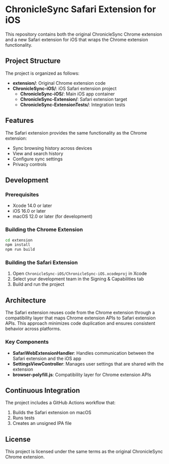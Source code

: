 # ChronicleSync Safari Extension for iOS

This repository contains both the original ChronicleSync Chrome extension and a new Safari extension for iOS that wraps the Chrome extension functionality.

## Project Structure

The project is organized as follows:

- **extension/**: Original Chrome extension code
- **ChronicleSync-iOS/**: iOS Safari extension project
  - **ChronicleSync-iOS/**: Main iOS app container
  - **ChronicleSync-Extension/**: Safari extension target
  - **ChronicleSync-ExtensionTests/**: Integration tests

## Features

The Safari extension provides the same functionality as the Chrome extension:

- Sync browsing history across devices
- View and search history
- Configure sync settings
- Privacy controls

## Development

### Prerequisites

- Xcode 14.0 or later
- iOS 16.0 or later
- macOS 12.0 or later (for development)

### Building the Chrome Extension

```bash
cd extension
npm install
npm run build
```

### Building the Safari Extension

1. Open `ChronicleSync-iOS/ChronicleSync-iOS.xcodeproj` in Xcode
2. Select your development team in the Signing & Capabilities tab
3. Build and run the project

## Architecture

The Safari extension reuses code from the Chrome extension through a compatibility layer that maps Chrome extension APIs to Safari extension APIs. This approach minimizes code duplication and ensures consistent behavior across platforms.

### Key Components

- **SafariWebExtensionHandler**: Handles communication between the Safari extension and the iOS app
- **SettingsViewController**: Manages user settings that are shared with the extension
- **browser-polyfill.js**: Compatibility layer for Chrome extension APIs

## Continuous Integration

The project includes a GitHub Actions workflow that:

1. Builds the Safari extension on macOS
2. Runs tests
3. Creates an unsigned IPA file

## License

This project is licensed under the same terms as the original ChronicleSync Chrome extension.